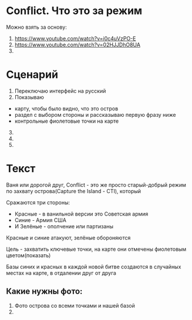 # Conflict. Что это за режим
Можно взять за основу:
1. https://www.youtube.com/watch?v=i0c4uVzPO-E
2. https://www.youtube.com/watch?v=02HJJDhO8UA
3. 

# Сценарий
1. Переключаю интерфейс на русский
2. Показываю
  - карту, чтобы было видно, что это остров
  - раздел с выбором стороны и рассказываю первую фразу ниже
  - контрольные фиолетовые точки на карте
3. 
4. 
5. 


# Текст
Ваня или дорогой друг, Conflict - это же просто старый-добрый режим по захвату острова(Capture the Island - CTI), который

Сражаются три стороны:
- Красные - в ванильной версии это Советская армия
- Синие - Армия США
- И Зелёные - ополчение или партизаны

Красные и синие атакуют, зелёные обороняются 

Цель - захватить ключевые точки, на карте они отмечены фиолетовым цветом(показать)

Базы синих и красных в каждой новой битве создаются в случайных местах на карте, в отдалении друг от друга


## Какие нужны фото:
1. Фото острова со всеми точками и нашей базой
2. 


